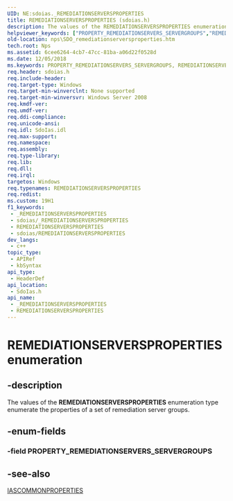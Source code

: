```yaml
---
UID: NE:sdoias._REMEDIATIONSERVERSPROPERTIES
title: REMEDIATIONSERVERSPROPERTIES (sdoias.h)
description: The values of the REMEDIATIONSERVERSPROPERTIES enumeration type enumerate the properties of a set of remediation server groups.
helpviewer_keywords: ["PROPERTY_REMEDIATIONSERVERS_SERVERGROUPS","REMEDIATIONSERVERSPROPERTIES","REMEDIATIONSERVERSPROPERTIES enumeration [Network Policy Server]","nps.SDO_remediationserversproperties","sdo.remediationserversproperties","sdoias/PROPERTY_REMEDIATIONSERVERS_SERVERGROUPS","sdoias/REMEDIATIONSERVERSPROPERTIES"]
old-location: nps\SDO_remediationserversproperties.htm
tech.root: Nps
ms.assetid: 6cee6264-4cb7-47cc-81ba-a06d22f0528d
ms.date: 12/05/2018
ms.keywords: PROPERTY_REMEDIATIONSERVERS_SERVERGROUPS, REMEDIATIONSERVERSPROPERTIES, REMEDIATIONSERVERSPROPERTIES enumeration [Network Policy Server], nps.SDO_remediationserversproperties, sdo.remediationserversproperties, sdoias/PROPERTY_REMEDIATIONSERVERS_SERVERGROUPS, sdoias/REMEDIATIONSERVERSPROPERTIES
req.header: sdoias.h
req.include-header: 
req.target-type: Windows
req.target-min-winverclnt: None supported
req.target-min-winversvr: Windows Server 2008
req.kmdf-ver: 
req.umdf-ver: 
req.ddi-compliance: 
req.unicode-ansi: 
req.idl: SdoIas.idl
req.max-support: 
req.namespace: 
req.assembly: 
req.type-library: 
req.lib: 
req.dll: 
req.irql: 
targetos: Windows
req.typenames: REMEDIATIONSERVERSPROPERTIES
req.redist: 
ms.custom: 19H1
f1_keywords:
 - _REMEDIATIONSERVERSPROPERTIES
 - sdoias/_REMEDIATIONSERVERSPROPERTIES
 - REMEDIATIONSERVERSPROPERTIES
 - sdoias/REMEDIATIONSERVERSPROPERTIES
dev_langs:
 - c++
topic_type:
 - APIRef
 - kbSyntax
api_type:
 - HeaderDef
api_location:
 - SdoIas.h
api_name:
 - _REMEDIATIONSERVERSPROPERTIES
 - REMEDIATIONSERVERSPROPERTIES
---
```


# REMEDIATIONSERVERSPROPERTIES enumeration


## -description

The values of the 
<b>REMEDIATIONSERVERSPROPERTIES</b> enumeration type enumerate the properties of a set of remediation server groups.

## -enum-fields

### -field PROPERTY_REMEDIATIONSERVERS_SERVERGROUPS

## -see-also

<a href="/windows/desktop/api/sdoias/ne-sdoias-iascommonproperties">IASCOMMONPROPERTIES</a>

